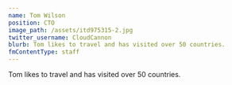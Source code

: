 ```yaml
---
name: Tom Wilson
position: CTO
image_path: /assets/itd975315-2.jpg
twitter_username: CloudCannon
blurb: Tom likes to travel and has visited over 50 countries.
fmContentType: staff
---
```

Tom likes to travel and has visited over 50 countries.